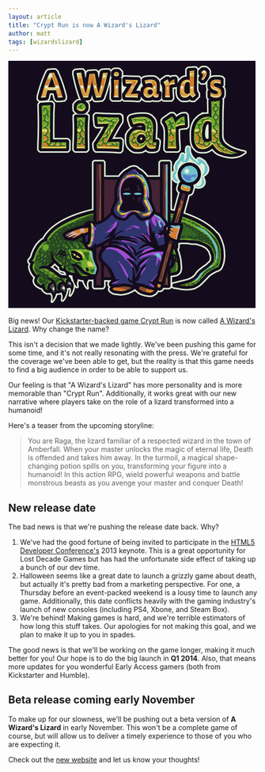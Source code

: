 ```yaml
---
layout: article
title: "Crypt Run is now A Wizard's Lizard"
author: matt
tags: [wizardslizard]
---
```

<div class="full-frame">
	<a href="http://www.wizardslizard.com/">
		<img alt="A Wizard's Lizard" src="/media/images/posts/wizliz/boxart.png" width="500" height="500">
	</a>
</div>

Big news! Our [Kickstarter-backed game Crypt Run](http://www.kickstarter.com/projects/richtaur/crypt-run-death-is-just-the-beginning) is now called [A Wizard's Lizard](http://www.wizardslizard.com/). Why change the name?

This isn't a decision that we made lightly. We've been pushing this game for some time, and it's not really resonating with the press. We're grateful for the coverage we've been able to get, but the reality is that this game needs to find a big audience in order to be able to support us.

Our feeling is that "A Wizard's Lizard" has more personality and is more memorable than "Crypt Run". Additionally, it works great with our new narrative where players take on the role of a lizard transformed into a humanoid!

Here's a teaser from the upcoming storyline:

> You are Raga, the lizard familiar of a respected wizard in the town of Amberfall. When your master unlocks the magic of eternal life, Death is offended and takes him away. In the turmoil, a magical shape-changing potion spills on you, transforming your figure into a humanoid! In this action RPG, wield powerful weapons and battle monstrous beasts as you avenge your master and conquer Death!

## New release date

The bad news is that we're pushing the release date back. Why?

1. We've had the good fortune of being invited to participate in the [HTML5 Developer Conference's](http://html5devconf.com/) 2013 keynote. This is a great opportunity for Lost Decade Games but has had the unfortunate side effect of taking up a bunch of our dev time.
2. Halloween seems like a great date to launch a grizzly game about death, but actually it's pretty bad from a marketing perspective. For one, a Thursday before an event-packed weekend is a lousy time to launch any game. Additionally, this date conflicts heavily with the gaming industry's launch of new consoles (including PS4, Xbone, and Steam Box).
3. We're behind! Making games is hard, and we're terrible estimators of how long this stuff takes. Our apologies for not making this goal, and we plan to make it up to you in spades.

The good news is that we'll be working on the game longer, making it much better for you! Our hope is to do the big launch in **Q1 2014**. Also, that means more updates for you wonderful Early Access gamers (both from Kickstarter and Humble).

## Beta release coming early November

To make up for our slowness, we'll be pushing out a beta version of **A Wizard's Lizard** in early November. This won't be a complete game of course, but will allow us to deliver a timely experience to those of you who are expecting it.

Check out the [new website](http://www.wizardslizard.com/) and let us know your thoughts!
